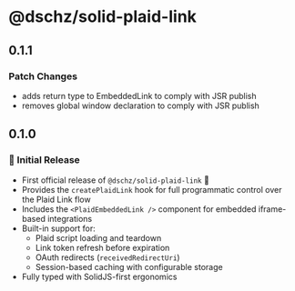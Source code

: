 # @dschz/solid-plaid-link

## 0.1.1

### Patch Changes

- adds return type to EmbeddedLink to comply with JSR publish
- removes global window declaration to comply with JSR publish

## 0.1.0

### 🚀 Initial Release

- First official release of `@dschz/solid-plaid-link` 🎉
- Provides the `createPlaidLink` hook for full programmatic control over the Plaid Link flow
- Includes the `<PlaidEmbeddedLink />` component for embedded iframe-based integrations
- Built-in support for:
  - Plaid script loading and teardown
  - Link token refresh before expiration
  - OAuth redirects (`receivedRedirectUri`)
  - Session-based caching with configurable storage
- Fully typed with SolidJS-first ergonomics
